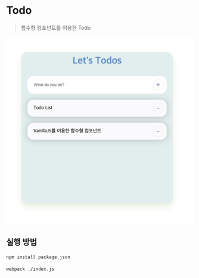 # Todo

> 함수형 컴포넌트를 이용한 Todo

<img src="./src/Assets/Images/Todo.png" width="100%" height="30%" title="todo" alt="TodoImage"/>

## 실행 방법

```
npm install package.json

webpack ./index.js
```
